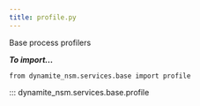 ```yaml
---
title: profile.py
---
```


Base process profilers

***To import...***
```python3
from dynamite_nsm.services.base import profile
```
::: dynamite_nsm.services.base.profile
